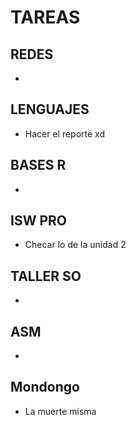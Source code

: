 
# TAREAS

## REDES
- 

## LENGUAJES
- Hacer el reporte xd

## BASES R
- 

## ISW PRO
- Checar lo de la unidad 2

## TALLER SO
- 

## ASM
- 

## Mondongo
- La muerte misma

